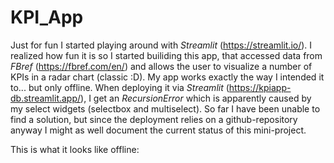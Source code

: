 # KPI_App

Just for fun I started playing around with *Streamlit* (https://streamlit.io/). I realized how fun it is so I started builiding this app, that accessed data from *FBref* (https://fbref.com/en/) and allows the user to visualize a number of KPIs in a radar chart (classic :D). My app works exactly the way I intended it to... but only offline. 
When deploying it via *Streamlit* (https://kpiapp-db.streamlit.app/), I get an *RecursionError* which is apparently caused by my select widgets (selectbox and multiselect).
So far I have been unable to find a solution, but since the deployment relies on a github-repository anyway I might as well document the current status of this mini-project.

This is what it looks like offline: <br>


